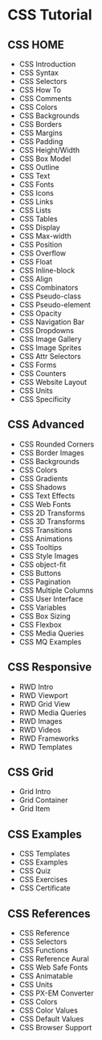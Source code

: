 # CSS Tutorial

## CSS HOME

* CSS Introduction
* CSS Syntax
* CSS Selectors
* CSS How To
* CSS Comments
* CSS Colors
* CSS Backgrounds
* CSS Borders
* CSS Margins
* CSS Padding
* CSS Height/Width
* CSS Box Model
* CSS Outline
* CSS Text
* CSS Fonts
* CSS Icons
* CSS Links
* CSS Lists
* CSS Tables
* CSS Display
* CSS Max-width
* CSS Position
* CSS Overflow
* CSS Float
* CSS Inline-block
* CSS Align
* CSS Combinators
* CSS Pseudo-class
* CSS Pseudo-element
* CSS Opacity
* CSS Navigation Bar
* CSS Dropdowns
* CSS Image Gallery
* CSS Image Sprites
* CSS Attr Selectors
* CSS Forms
* CSS Counters
* CSS Website Layout
* CSS Units
* CSS Specificity

## CSS Advanced

* CSS Rounded Corners
* CSS Border Images
* CSS Backgrounds
* CSS Colors
* CSS Gradients
* CSS Shadows
* CSS Text Effects
* CSS Web Fonts
* CSS 2D Transforms
* CSS 3D Transforms
* CSS Transitions
* CSS Animations
* CSS Tooltips
* CSS Style Images
* CSS object-fit
* CSS Buttons
* CSS Pagination
* CSS Multiple Columns
* CSS User Interface
* CSS Variables
* CSS Box Sizing
* CSS Flexbox
* CSS Media Queries
* CSS MQ Examples

## CSS Responsive

* RWD Intro
* RWD Viewport
* RWD Grid View
* RWD Media Queries
* RWD Images
* RWD Videos
* RWD Frameworks
* RWD Templates

## CSS Grid

* Grid Intro
* Grid Container
* Grid Item

## CSS Examples

* CSS Templates
* CSS Examples
* CSS Quiz
* CSS Exercises
* CSS Certificate

## CSS References

* CSS Reference
* CSS Selectors
* CSS Functions
* CSS Reference Aural
* CSS Web Safe Fonts
* CSS Animatable
* CSS Units
* CSS PX-EM Converter
* CSS Colors
* CSS Color Values
* CSS Default Values
* CSS Browser Support

